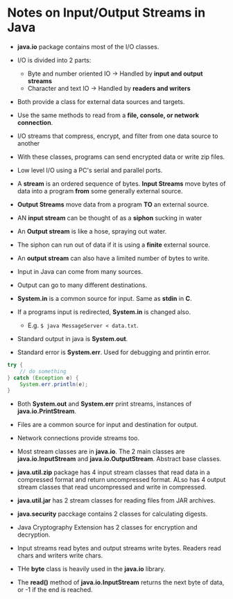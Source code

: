 # Notes on Input/Output Streams in Java #

* **java.io** package contains most of the I/O classes.

* I/O is divided into 2 parts:
    * Byte and number oriented IO -> Handled by **input and output streams**
    * Character and text IO -> Handled by **readers and writers**

* Both provide a class for external data sources and targets.

* Use the same methods to read from a **file, console, or network connection**.

* I/O streams that compress, encrypt, and filter from one data source to another

* With these classes, programs can send encrypted data or write zip files.

* Low level I/O using a PC's serial and parallel ports. 

* A **stream** is an ordered sequence of bytes. **Input Streams** move bytes
  of data into a program **from** some generally external source.

* **Output Streams** move data from a program **TO** an external source.

* AN **input stream** can be thought of as a **siphon** sucking in water 
* An **Output stream** is like a hose, spraying out water. 

* The siphon can run out of data if it is using a **finite** external source.
* An **output stream** can also have a limited number of bytes to write.

* Input in Java can come from many sources. 
* Output can go to many different destinations.

* **System.in** is a common source for input. Same as **stdin** in **C**.
* If a programs input is redirected, **System.in** is changed also.
    * E.g. `$ java MessageServer < data.txt`.

* Standard output in java is **System.out**.
* Standard error is **System.err**. Used for debugging and printin error.
```java
try {
    // do something
} catch (Exception e) {
    System.err.println(e);
}
```

* Both **System.out** and **System.err** print streams, instances of 
  **java.io.PrintStream**.

* Files are a common source for input and destination for output.
* Network connections provide streams too.

* Most stream classes are in **java.io**. The 2 main classes are
  **java.io.InputStream** and **java.io.OutputStream**. Abstract base classes.

* **java.util.zip** package has 4 input stream classes that read data in a 
  compressed format and return uncompressed format. ALso has 4 output stream
  classes that read uncompressed and write in compressed.

* **java.util.jar** has 2 stream classes for reading files from JAR archives.

* **java.security** pacckage contains 2 classes for calculating digests.

* Java Cryptography Extension has 2 classes for encryption and decryption.

* Input streams read bytes and output streams write bytes. Readers read chars
  and writers write chars. 

* THe **byte** class is heavily used in the **java.io** library.

* The **read()** method of **java.io.InputStream** returns the next byte of 
  data, or -1 if the end is reached. 